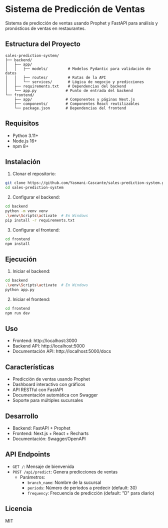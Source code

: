 # Sistema de Predicción de Ventas

Sistema de predicción de ventas usando Prophet y FastAPI para análisis y pronósticos de ventas en restaurantes.

## Estructura del Proyecto

```
sales-prediction-system/
├── backend/
│   ├── app/
│   │   ├── models/         # Modelos Pydantic para validación de datos
│   │   ├── routes/         # Rutas de la API
│   │   └── services/       # Lógica de negocio y predicciones
│   ├── requirements.txt    # Dependencias del backend
│   └── app.py             # Punto de entrada del backend
└── frontend/
    ├── app/               # Componentes y páginas Next.js
    ├── components/        # Componentes React reutilizables
    └── package.json       # Dependencias del frontend
```

## Requisitos

- Python 3.11+
- Node.js 16+
- npm 8+

## Instalación

1. Clonar el repositorio:
```bash
git clone https://github.com/Yasmani-Cascante/sales-prediction-system.git
cd sales-prediction-system
```

2. Configurar el backend:
```bash
cd backend
python -m venv venv
.\venv\Scripts\activate  # En Windows
pip install -r requirements.txt
```

3. Configurar el frontend:
```bash
cd frontend
npm install
```

## Ejecución

1. Iniciar el backend:
```bash
cd backend
.\venv\Scripts\activate  # En Windows
python app.py
```

2. Iniciar el frontend:
```bash
cd frontend
npm run dev
```

## Uso

- Frontend: http://localhost:3000
- Backend API: http://localhost:5000
- Documentación API: http://localhost:5000/docs

## Características

- Predicción de ventas usando Prophet
- Dashboard interactivo con gráficos
- API RESTful con FastAPI
- Documentación automática con Swagger
- Soporte para múltiples sucursales

## Desarrollo

- Backend: FastAPI + Prophet
- Frontend: Next.js + React + Recharts
- Documentación: Swagger/OpenAPI

## API Endpoints

- `GET /`: Mensaje de bienvenida
- `POST /api/predict`: Genera predicciones de ventas
  - Parámetros:
    - `branch_name`: Nombre de la sucursal
    - `periods`: Número de períodos a predecir (default: 30)
    - `frequency`: Frecuencia de predicción (default: "D" para diario)

## Licencia

MIT